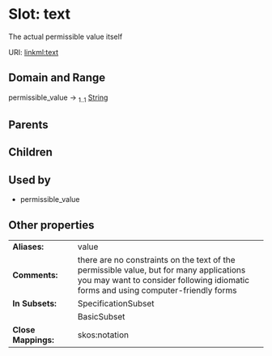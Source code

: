 
# Slot: text


The actual permissible value itself

URI: [linkml:text](https://w3id.org/linkml/text)


## Domain and Range

permissible_value &#8594;  <sub>1..1</sub> [String](types/String.md)

## Parents


## Children


## Used by

 * permissible_value

## Other properties

|  |  |  |
| --- | --- | --- |
| **Aliases:** | | value |
| **Comments:** | | there are no constraints on the text of the permissible value, but for many applications you may want to consider following idiomatic forms and using computer-friendly forms |
| **In Subsets:** | | SpecificationSubset |
|  | | BasicSubset |
| **Close Mappings:** | | skos:notation |

